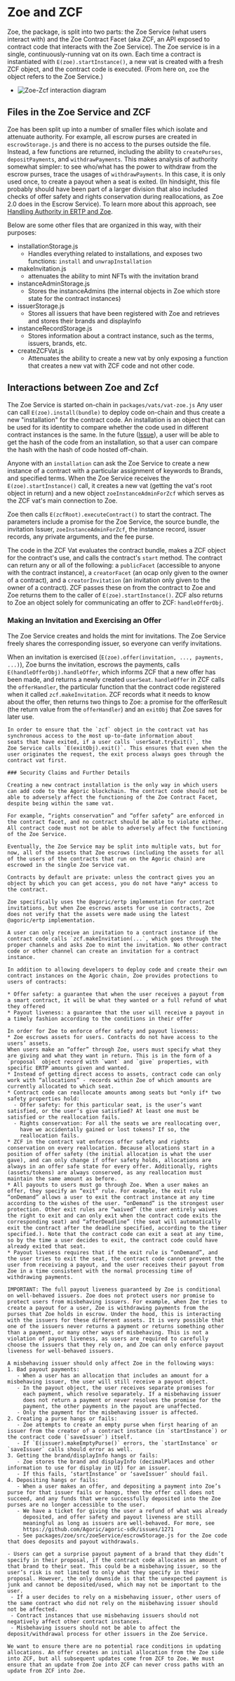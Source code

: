 # Zoe and ZCF

Zoe, the package, is split into two parts: the Zoe Service (what users
interact with) and the Zoe Contract Facet (aka ZCF, an API exposed to
contract code that interacts with the Zoe Service). The Zoe service is
in a single, continuously-running vat on its own. Each time a contract
is instantiated with `E(zoe).startInstance()`, a new vat is created
with a fresh ZCF object, and the contract code is executed. (From here
on, `zoe` the object refers to the Zoe Service.)

 * ![Zoe-Zcf interaction diagram](./zoe-zcf.png)

## Files in the Zoe Service and ZCF

Zoe has been split up into a number of smaller files which isolate and
attenuate authority. For example, all escrow purses are created in
`escrowStorage.js` and there is no access to the purses outside the
file. Instead, a few functions are returned, including the ability to
`createPurses`, `depositPayments`, and `withdrawPayments`. This makes
analysis of authority somewhat simpler: to see who/what has the power
to withdraw from the escrow purses, trace the usages of
`withdrawPayments`. In this case, it is only used once, to create a
payout when a seat is exited. (In hindsight, this file probably should
have been part of a larger division that also included checks of offer
safety and rights conservation during reallocations, as Zoe 2.0 does
in the Escrow Service). To learn more about this approach, see
[Handling Authority in ERTP and Zoe](./handling-authority.md).

Below are some other files that are organized in this way, with their
purposes:

* installationStorage.js
   - Handles everything related to installations, and exposes two
     functions: `install` and `unwrapInstallation`
* makeInvitation.js
   - attenuates the ability to mint NFTs with the invitation brand
* instanceAdminStorage.js
   - Stores the instanceAdmins (the internal objects in Zoe which
     store state for the contract instances)
* issuerStorage.js
   - Stores all issuers that have been registered with Zoe and
     retrieves and stores their brands and displayInfo
* instanceRecordStorage.js
   - Stores information about a contract instance, such
     as the terms, issuers, brands, etc. 
* createZCFVat.js
   - Attenuates the ability to create a new vat by only exposing a
     function that creates a new vat with ZCF code and not other code.

## Interactions between Zoe and Zcf

The Zoe Service is started on-chain in `packages/vats/vat-zoe.js`  Any
user can call `E(zoe).install(bundle)` to deploy code on-chain and
thus create a new "installation" for the contract code. An
installation is an object that can be used for its identity to compare
whether the code used in different contract instances is the same. In
the future
([Issue](https://github.com/Agoric/agoric-sdk/issues/3871)), a user
will be able to get the hash of the code from an installation, so that a user can
compare the hash with the hash of code hosted off-chain.

Anyone with an `installation` can ask the Zoe Service to create a new
instance of a contract with a particular assignment of keywords to
Brands, and specified terms. When the Zoe Service receives the
`E(zoe).startInstance()` call, it creates a new vat (getting the vat's
root object in return) and a new object `zoeInstanceAdminForZcf` which
serves as the ZCF vat's main connection to Zoe. 

Zoe then calls `E(zcfRoot).executeContract()` to start the contract.
The parameters include a promise for the Zoe Service, the source
bundle, the invitation Issuer, `zoeInstanceAdminForZcf`, the instance
record, issuer records, any private arguments, and the fee purse.

The code in the ZCF Vat evaluates the contract bundle, makes a ZCF
object for the contract's use, and calls the contract's `start`
method. The contract can return any or all of the following: a
`publicFacet` (accessible to anyone with the contract instance), a
`creatorFacet` (an ocap only given to the owner of a contract), and a
`creatorInvitation` (an invitation only given to the owner of a
contract). ZCF passes these on from the contract to Zoe and Zoe
returns them to the caller of `E(zoe).startInstance()`. ZCF also
returns to Zoe an object solely for communicating an offer to ZCF:
`handleOfferObj`.
### Making an Invitation and Exercising an Offer

The Zoe Service creates and holds the mint for invitations. The Zoe
Service freely shares the corresponding issuer, so everyone can verify
invitations.

When an invitation is exercised (`E(zoe).offer(invitation, ..., payments, ...)`), Zoe
burns the invitation, escrows the payments, calls
`E(handleOfferObj).handleOffer`, which informs ZCF that a new offer
has been made, and returns a newly created `userSeat`. `handleOffer`
in ZCF calls the `offerHandler`, the particular function that the
contract code registered when it called `zcf.makeInvitation`. ZCF
records what it needs to know about the offer, then returns two things
to Zoe: a promise for the offerResult (the return value from the
`offerHandler`) and an `exitObj` that Zoe saves for later use.

```suggestion
In order to ensure that the `zcf` object in the contract vat has
synchronous access to the most up-to-date information about
seats that have exited, if a user calls `userSeat.tryExit()`, the
Zoe Service calls `E(exitObj).exit()`. This ensures that even when the
user originates the request, the exit process always goes through the
contract vat first.

### Security Claims and Further Details

Creating a new contract installation is the only way in which users
can add code to the Agoric blockchain. The contract code should not be
able to adversely affect the functioning of the Zoe Contract Facet,
despite being within the same vat.

For example, “rights conservation” and “offer safety” are enforced in
the contract facet, and no contract should be able to violate either.
All contract code must not be able to adversely affect the functioning
of the Zoe Service.

Eventually, the Zoe Service may be split into multiple vats, but for now, all of the assets that Zoe escrows (including the assets for all of the users of the contracts that run on the Agoric chain) are escrowed in the single Zoe Service vat.

Contracts by default are private: unless the contract gives you an object by which you can get access, you do not have *any* access to the contract.

Zoe specifically uses the @agoric/ertp implementation for contract
invitations, but when Zoe escrows assets for use in contracts, Zoe does not verify that the assets were made using the latest @agoric/ertp implementation. 

A user can only receive an invitation to a contract instance if the contract code calls `zcf.makeInvitation(...`, which goes through the proper channels and asks Zoe to mint the invitation. No other contract code or other channel can create an invitation for a contract instance.

In addition to allowing developers to deploy code and create their own contract instances on the Agoric chain, Zoe provides protections to users of contracts:

* Offer safety: a guarantee that when the user receives a payout from a smart contract, it will be what they wanted or a full refund of what they offered
* Payout liveness: a guarantee that the user will receive a payout in a timely fashion according to the conditions in their offer

In order for Zoe to enforce offer safety and payout liveness:
* Zoe escrows assets for users. Contracts do not have access to the users’ assets. 
When users make an “offer” through Zoe, users must specify what they are giving and what they want in return. This is in the form of a `proposal` object record with `want` and `give` properties, with specific ERTP amounts given and wanted.
* Instead of getting direct access to assets, contract code can only work with “allocations” - records within Zoe of which amounts are currently allocated to which seat. 
* Contract code can reallocate amounts among seats but *only if* two safety properties hold:
  - Offer safety: for this particular seat, is the user’s want satisfied, or the user’s give satisfied? At least one must be satisfied or the reallocation fails.
  - Rights conservation: For all the seats we are reallocating over,
    have we accidentally gained or lost tokens? If so, the
    reallocation fails.
* ZCF in the contract vat enforces offer safety and rights conservation on every reallocation. Because allocations start in a position of offer safety (the initial allocation is what the user gave), and can only change if offer safety holds, allocations are always in an offer safe state for every offer. Additionally, rights (assets/tokens) are always conserved, as any reallocation must maintain the same amount as before. 
* All payouts to users must go through Zoe. When a user makes an offer, they specify an “exit” rule. For example, the exit rule “onDemand” allows a user to exit the contract instance at any time according to the wishes of the user. “onDemand” is the strongest user protection. Other exit rules are “waived” (the user entirely waives the right to exit and can only exit when the contract code exits the corresponding seat) and “afterDeadline” (the seat will automatically exit the contract after the deadline specified, according to the timer specified.). Note that the contract code can exit a seat at any time, so by the time a user decides to exit, the contract code could have already exited that seat. 
* Payout liveness requires that if the exit rule is “onDemand”, and the user tries to exit the seat, the contract code cannot prevent the user from receiving a payout, and the user receives their payout from Zoe in a time consistent with the normal processing time of withdrawing payments. 

IMPORTANT: The full payout liveness guaranteed by Zoe is conditional on well-behaved issuers. Zoe does not protect users nor promise to protect users from misbehaving issuers. For example, when Zoe tries to create a payout for a user, Zoe is withdrawing payments from the purses that Zoe holds in escrow. Under the hood, this is interacting with the issuers for these different assets. It is very possible that one of the issuers never returns a payment or returns something other than a payment, or many other ways of misbehaving. This is not a violation of payout liveness, as users are required to carefully choose the issuers that they rely on, and Zoe can only enforce payout liveness for well-behaved issuers.

A misbehaving issuer should only affect Zoe in the following ways:
1. Bad payout payments: 
   - When a user has an allocation that includes an amount for a misbehaving issuer, the user will still receive a payout object.
   - In the payout object, the user receives separate promises for
     each payment, which resolve separately. If a misbehaving issuer
     does not return a payment or never resolves the promise for the
     payment, the other payments in the payout are unaffected.
   - Only the payment for the misbehaving issuer is affected.
2. Creating a purse hangs or fails:
   - Zoe attempts to create an empty purse when first hearing of an issuer from the creator of a contract instance (in `startInstance`) or the contract code (`saveIssuer`) itself. 
   - If `E(issuer).makeEmptyPurse()` errors, the `startInstance` or `saveIssuer` calls should error as well. 
3. Getting the brand/displayInfo hangs or fails:
   - Zoe stores the brand and displayInfo (decimalPlaces and other information to use for display in UI) for an issuer.
   - If this fails, ‘startInstance’ or ‘saveIssuer’ should fail.
4. Depositing hangs or fails:
   - When a user makes an offer, and depositing a payment into Zoe’s purse for that issuer fails or hangs, then the offer call does not succeed, and any funds that were successfully deposited into the Zoe purses are no longer accessible to the user.
   - We have a ticket for giving the user a refund of what was already
     deposited, and offer safety and payout liveness are still
     meaningful as long as issuers are well-behaved. For more, see
     https://github.com/Agoric/agoric-sdk/issues/1271
   - See packages/zoe/src/zoeService/escrowStorage.js for the Zoe code that does deposits and payout withdrawals.

- Users can get a surprise payout payment of a brand that they didn’t specify in their proposal, if the contract code allocates an amount of that brand to their seat. This could be a misbehaving issuer, so the user’s risk is not limited to only what they specify in their proposal. However, the only downside is that the unexpected payment is junk and cannot be deposited/used, which may not be important to the user.
 - If a user decides to rely on a misbehaving issuer, other users of the same contract who did not rely on the misbehaving issuer should not be affected.
 - Contract instances that use misbehaving issuers should not negatively affect other contract instances.
 - Misbehaving issuers should not be able to affect the deposit/withdrawal process for other issuers in the Zoe Service.

We want to ensure there are no potential race conditions in updating allocations. An offer creates an initial allocation from the Zoe side into ZCF, but all subsequent updates come from ZCF to Zoe. We must ensure that an update from Zoe into ZCF can never cross paths with an update from ZCF into Zoe. 





